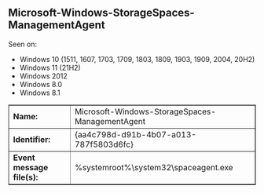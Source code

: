 ## Microsoft-Windows-StorageSpaces-ManagementAgent

Seen on:
* Windows 10 (1511, 1607, 1703, 1709, 1803, 1809, 1903, 1909, 2004, 20H2)
* Windows 11 (21H2)
* Windows 2012
* Windows 8.0
* Windows 8.1

<table border="1" class="docutils">
  <tbody>
    <tr>
      <td><b>Name:</b></td>
      <td>Microsoft-Windows-StorageSpaces-ManagementAgent</td>
    </tr>
    <tr>
      <td><b>Identifier:</b></td>
      <td>{aa4c798d-d91b-4b07-a013-787f5803d6fc}</td>
    </tr>
    <tr>
      <td><b>Event message file(s):</b></td>
      <td>%systemroot%\system32\spaceagent.exe</td>
    </tr>
  </tbody>
</table>

&nbsp;

